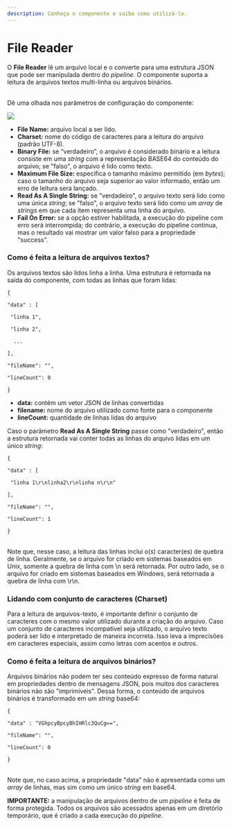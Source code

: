```yaml
---
description: Conheça o componente e saiba como utilizá-lo.
---
```


# File Reader

O **File Reader** lê um arquivo local e o converte para uma estrutura JSON que pode ser manipulada dentro do _pipeline_. O componente suporta a leitura de arquivos textos multi-linha ou arquivos binários.&#x20;

&#x20;  \
Dê uma olhada nos parâmetros de configuração do componente:

![](<../../.gitbook/assets/ezgif.com-gif-maker (11).gif>)

* **File Name:** arquivo local a ser lido.
* **Charset:** nome do código de caracteres para a leitura do arquivo (padrão UTF-8).
* **Binary File:** se “verdadeiro”, o arquivo é considerado binário e a leitura consiste em uma _string_ com a representação BASE64 do conteúdo do arquivo; se "falso", o arquivo é lido como texto.
* **Maximum File Size:** especifica o tamanho máximo permitido (em _bytes_); caso o tamanho do arquivo seja superior ao valor informado, então um erro de leitura será lançado.
* **Read As A Single String:** se "verdadeiro", o arquivo texto será lido como uma única _string_; se "falso", o arquivo texto será lido como um _array_ de _strings_ em que cada item representa uma linha do arquivo.
* **Fail On Error:** se a opção estiver habilitada, a execução do pipeline com erro será interrompida; do contrário, a execução do pipeline continua, mas o resultado vai mostrar um valor falso para a propriedade "success".

&#x20; &#x20;

### Como é feita a leitura de arquivos textos? <a href="#como--feita-a-leitura-de-arquivos-texto" id="como--feita-a-leitura-de-arquivos-texto"></a>

Os arquivos textos são lidos linha a linha. Uma estrutura é retornada na saída do componente, com todas as linhas que foram lidas:

```
{

"data" : [

 "linha 1",

 "linha 2",

  ...

],

"fileName": "",

"lineCount": 0

}
```

&#x20;         &#x20;

* **data:** contém um vetor JSON de linhas convertidas
* **filename:** nome do arquivo utilizado como fonte para o componente
* **lineCount:** quantidade de linhas lidas do arquivo

Caso o parâmetro **Read As A Single String** passe como "verdadeiro", então a estrutura retornada vai conter todas as linhas do arquivo lidas em um único _string_:

```
{

"data" : [

 "linha 1\r\nlinha2\r\nlinha n\r\n"

],

"fileName": "",

"lineCount": 1

}
```

&#x20;    \
Note que, nesse caso, a leitura das linhas inclui o(s) caracter(es) de quebra de linha. Geralmente, se o arquivo for criado em sistemas baseados em Unix, somente a quebra de linha com \n será retornada. Por outro lado, se o arquivo for criado em sistemas baseados em Windows, será retornada a quebra de linha com  \r\n.

&#x20;   &#x20;

### Lidando com conjunto de caracteres (Charset) <a href="#lidando-com-conjunto-de-caracteres-charset" id="lidando-com-conjunto-de-caracteres-charset"></a>

Para a leitura de arquivos-texto, é importante definir o conjunto de caracteres com o mesmo valor utilizado durante a criação do arquivo. Caso um conjunto de caracteres incompatível seja utilizado, o arquivo texto poderá ser lido e interpretado de maneira incorreta. Isso leva a imprecisões em caracteres especiais, assim como letras com acentos e outros.    \
&#x20;    &#x20;

### Como é feita a leitura de arquivos binários? <a href="#como--feita-a-leitura-de-arquivos-binrios" id="como--feita-a-leitura-de-arquivos-binrios"></a>

Arquivos binários não podem ter seu conteúdo expresso de forma natural em propriedades dentro de mensagens JSON, pois muitos dos caracteres binários não são "imprimíveis". Dessa forma, o conteúdo de arquivos binários é transformado em um _string_ base64:

```
{

"data" : "VGhpcyBpcyBhIHRlc3QuCg==",

"fileName": "",

"lineCount": 0

}
```

&#x20;            \
Note que, no caso acima, a propriedade "data" não é apresentada como um _array_ de linhas, mas sim como um único _string_ em base64.\
&#x20;             &#x20;

**IMPORTANTE:** a manipulação de arquivos dentro de um _pipeline_ é feita de forma protegida. Todos os arquivos são acessados apenas em um diretório temporário, que é criado a cada execução do _pipeline_.
